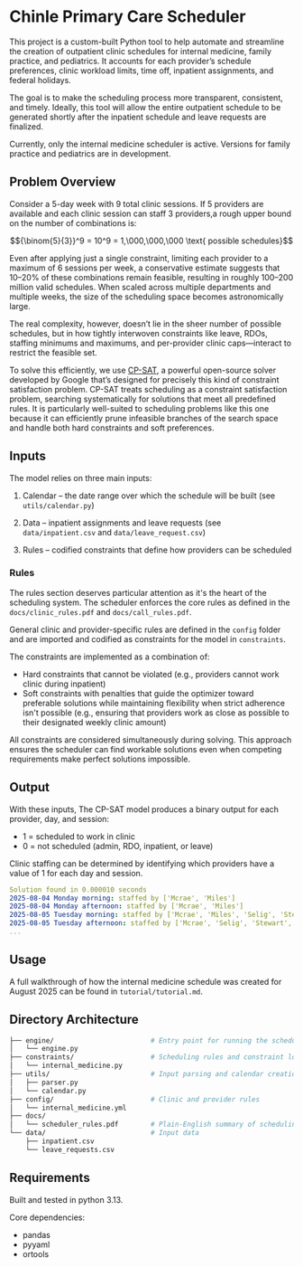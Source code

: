 # Chinle Primary Care Scheduler 
This project is a custom-built Python tool to help automate and streamline the creation of outpatient clinic schedules for internal medicine, family practice, and pediatrics. It accounts for each provider’s schedule preferences, clinic workload limits, time off, inpatient assignments, and federal holidays.

The goal is to make the scheduling process more transparent, consistent, and timely. Ideally, this tool will allow the entire outpatient schedule to be generated shortly after the inpatient schedule and leave requests are finalized.

Currently, only the internal medicine scheduler is active. Versions for family practice and pediatrics are in development.

## Problem Overview
Consider a 5-day week with 9 total clinic sessions. If 5 providers are available and each clinic session can staff 3 providers,a rough upper bound on the number of combinations is:

$${\binom{5}{3}}^9 = 10^9 = 1,\000,\000,\000 \text{ possible schedules}$$

Even after applying just a single constraint, limiting each provider to a maximum of 6 sessions per week, a conservative estimate suggests that 10–20% of these combinations remain feasible, resulting in roughly 100–200 million valid schedules. When scaled across multiple departments and multiple weeks, the size of the scheduling space becomes astronomically large.

The real complexity, however, doesn’t lie in the sheer number of possible schedules, but in how tightly interwoven constraints like leave, RDOs, staffing minimums and maximums, and per-provider clinic caps—interact to restrict the feasible set.

To solve this efficiently, we use [CP-SAT](https://developers.google.com/optimization/cp), a powerful open-source solver developed by Google that’s designed for precisely this kind of constraint satisfaction problem. CP-SAT treats scheduling as a constraint satisfaction problem, searching systematically for solutions that meet all predefined rules. It is particularly well-suited to scheduling problems like this one because it can efficiently prune infeasible branches of the search space and handle both hard constraints and soft preferences.

## Inputs 
The model relies on three main inputs:

1. Calendar – the date range over which the schedule will be built (see `utils/calendar.py`)

2. Data – inpatient assignments and leave requests (see `data/inpatient.csv` and `data/leave_request.csv`)

3. Rules – codified constraints that define how providers can be scheduled

### Rules

The rules section deserves particular attention as it's the heart of the scheduling system. The scheduler enforces the core rules as defined in the `docs/clinic_rules.pdf` and `docs/call_rules.pdf`. 

General clinic and provider-specific rules are defined in the `config` folder and are imported and codified as constraints for the model in `constraints`.

The constraints are implemented as a combination of:
* Hard constraints that cannot be violated (e.g., providers cannot work clinic during inpatient)
* Soft constraints with penalties that guide the optimizer toward preferable solutions while maintaining flexibility when strict adherence isn't possible (e.g., ensuring that providers work as close as possible to their designated weekly clinic amount)

All constraints are considered simultaneously during solving. This approach ensures the scheduler can find workable solutions even when competing requirements make perfect solutions impossible. 

## Output

With these inputs, The CP-SAT model produces a binary output for each provider, day, and session:

- 1 = scheduled to work in clinic
- 0 = not scheduled (admin, RDO, inpatient, or leave) 

Clinic staffing can be determined by identifying which providers have a value of 1 for each day and session.

```yaml
Solution found in 0.000010 seconds
2025-08-04 Monday morning: staffed by ['Mcrae', 'Miles']
2025-08-04 Monday afternoon: staffed by ['Mcrae', 'Miles']
2025-08-05 Tuesday morning: staffed by ['Mcrae', 'Miles', 'Selig', 'Stewart', 'Tanay']
2025-08-05 Tuesday afternoon: staffed by ['Mcrae', 'Selig', 'Stewart', 'Tanay']
...
```

## Usage

A full walkthrough of how the internal medicine schedule was created for August 2025 can be found in `tutorial/tutorial.md`.

## Directory Architecture

```bash
├── engine/                        # Entry point for running the scheduler
│   └── engine.py
├── constraints/                   # Scheduling rules and constraint logic
│   └── internal_medicine.py
├── utils/                         # Input parsing and calendar creation
│   ├── parser.py
│   └── calendar.py
├── config/                        # Clinic and provider rules 
│   └── internal_medicine.yml
├── docs/                       
│   └── scheduler_rules.pdf        # Plain-English summary of scheduling rules
└── data/                          # Input data
    ├── inpatient.csv
    └── leave_requests.csv
```

## Requirements

Built and tested in python 3.13.

Core dependencies: 
- pandas
- pyyaml
- ortools
